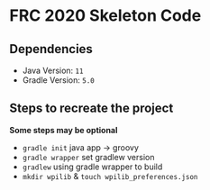 # FRC 2020 Skeleton Code

## Dependencies
* Java Version: ``11``
* Gradle Version: ``5.0``

## Steps to recreate the project
**Some steps may be optional**
* ``gradle init`` java app -> groovy
* ``gradle wrapper`` set gradlew version
* ``gradlew`` using gradle wrapper to build
* ``mkdir wpilib`` & ``touch wpilib_preferences.json``
